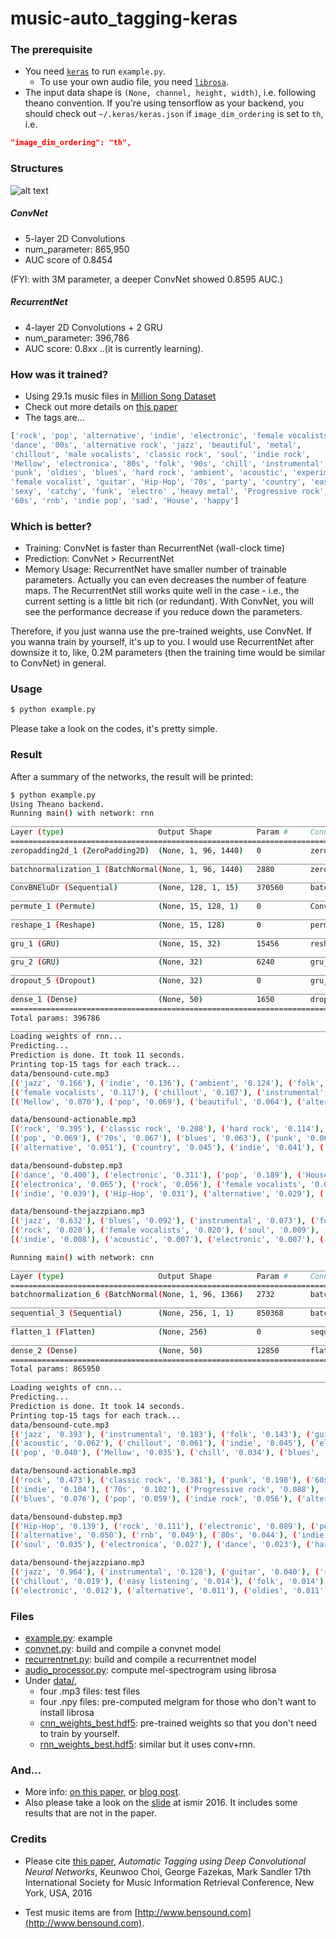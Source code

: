 # music-auto_tagging-keras

### The prerequisite
* You need [`keras`](http://keras.io) to run `example.py`.
  * To use your own audio file, you need [`librosa`](http://librosa.github.io/librosa/).
* The input data shape is `(None, channel, height, width)`, i.e. following theano convention. If you're using tensorflow as your backend, you should check out `~/.keras/keras.json` if `image_dim_ordering` is set to `th`, i.e.
```json
"image_dim_ordering": "th",
```

### Structures

![alt text](https://github.com/keunwoochoi/music-auto_tagging-keras/blob/master/imgs/diagrams.png "structures")

##### ConvNet 
 * 5-layer 2D Convolutions
 * num_parameter: 865,950
 * AUC score of 0.8454

(FYI: with 3M parameter, a deeper ConvNet showed 0.8595 AUC.)

##### RecurrentNet
 * 4-layer 2D Convolutions + 2 GRU 
 * num_parameter: 396,786
 * AUC score: 0.8xx ..(it is currently learning).

### How was it trained?
 * Using 29.1s music files in [Million Song Dataset](http://labrosa.ee.columbia.edu/millionsong/)
 * Check out more details on [this paper](https://arxiv.org/abs/1606.00298)
 * The tags are...

```python
['rock', 'pop', 'alternative', 'indie', 'electronic', 'female vocalists', 
'dance', '00s', 'alternative rock', 'jazz', 'beautiful', 'metal', 
'chillout', 'male vocalists', 'classic rock', 'soul', 'indie rock',
'Mellow', 'electronica', '80s', 'folk', '90s', 'chill', 'instrumental',
'punk', 'oldies', 'blues', 'hard rock', 'ambient', 'acoustic', 'experimental',
'female vocalist', 'guitar', 'Hip-Hop', '70s', 'party', 'country', 'easy listening',
'sexy', 'catchy', 'funk', 'electro' ,'heavy metal', 'Progressive rock',
'60s', 'rnb', 'indie pop', 'sad', 'House', 'happy']
```

### Which is better?
 * Training: ConvNet is faster than RecurrentNet (wall-clock time)
 * Prediction: ConvNet > RecurrentNet
 * Memory Usage: RecurrentNet have smaller number of trainable parameters. Actually you can even decreases the number of feature maps. The RecurrentNet still works quite well in the case - i.e., the current setting is a little bit rich (or redundant). With ConvNet, you will see the performance decrease if you reduce down the parameters. 

Therefore, if you just wanna use the pre-trained weights, use ConvNet. If you wanna train by yourself, it's up to you. I would use RecurrentNet after downsize it to, like, 0.2M parameters (then the training time would be similar to ConvNet) in general.

### Usage
```bash
$ python example.py
```
Please take a look on the codes, it's pretty simple.

### Result

After a summary of the networks, the result will be printed:
``` bash
$ python example.py
Using Theano backend.
Running main() with network: rnn
____________________________________________________________________________________________________
Layer (type)                     Output Shape          Param #     Connected to
====================================================================================================
zeropadding2d_1 (ZeroPadding2D)  (None, 1, 96, 1440)   0           zeropadding2d_input_1[0][0]
____________________________________________________________________________________________________
batchnormalization_1 (BatchNormal(None, 1, 96, 1440)   2880        zeropadding2d_1[0][0]
____________________________________________________________________________________________________
ConvBNEluDr (Sequential)         (None, 128, 1, 15)    370560      batchnormalization_1[0][0]
____________________________________________________________________________________________________
permute_1 (Permute)              (None, 15, 128, 1)    0           ConvBNEluDr[1][0]
____________________________________________________________________________________________________
reshape_1 (Reshape)              (None, 15, 128)       0           permute_1[0][0]
____________________________________________________________________________________________________
gru_1 (GRU)                      (None, 15, 32)        15456       reshape_1[0][0]
____________________________________________________________________________________________________
gru_2 (GRU)                      (None, 32)            6240        gru_1[0][0]
____________________________________________________________________________________________________
dropout_5 (Dropout)              (None, 32)            0           gru_2[0][0]
____________________________________________________________________________________________________
dense_1 (Dense)                  (None, 50)            1650        dropout_5[0][0]
====================================================================================================
Total params: 396786
____________________________________________________________________________________________________
Loading weights of rnn...
Predicting...
Prediction is done. It took 11 seconds.
Printing top-15 tags for each track...
data/bensound-cute.mp3
[('jazz', '0.166'), ('indie', '0.136'), ('ambient', '0.124'), ('folk', '0.123'), ('electronic', '0.121')]
[('female vocalists', '0.117'), ('chillout', '0.107'), ('instrumental', '0.094'), ('acoustic', '0.081'), ('rock', '0.075')]
[('Mellow', '0.070'), ('pop', '0.069'), ('beautiful', '0.064'), ('alternative', '0.063'), ('electronica', '0.038')]

data/bensound-actionable.mp3
[('rock', '0.395'), ('classic rock', '0.208'), ('hard rock', '0.114'), ('80s', '0.103'), ('60s', '0.071')]
[('pop', '0.069'), ('70s', '0.067'), ('blues', '0.063'), ('punk', '0.061'), ('oldies', '0.052')]
[('alternative', '0.051'), ('country', '0.045'), ('indie', '0.041'), ('heavy metal', '0.032'), ('alternative rock', '0.030')]

data/bensound-dubstep.mp3
[('dance', '0.400'), ('electronic', '0.311'), ('pop', '0.189'), ('House', '0.104'), ('electro', '0.099')]
[('electronica', '0.065'), ('rock', '0.056'), ('female vocalists', '0.054'), ('80s', '0.045'), ('90s', '0.041')]
[('indie', '0.039'), ('Hip-Hop', '0.031'), ('alternative', '0.029'), ('party', '0.024'), ('rnb', '0.019')]

data/bensound-thejazzpiano.mp3
[('jazz', '0.632'), ('blues', '0.092'), ('instrumental', '0.073'), ('folk', '0.038'), ('guitar', '0.031')]
[('rock', '0.020'), ('female vocalists', '0.020'), ('soul', '0.009'), ('experimental', '0.009'), ('oldies', '0.009')]
[('indie', '0.008'), ('acoustic', '0.007'), ('electronic', '0.007'), ('alternative', '0.007'), ('pop', '0.007')]

Running main() with network: cnn
____________________________________________________________________________________________________
Layer (type)                     Output Shape          Param #     Connected to
====================================================================================================
batchnormalization_6 (BatchNormal(None, 1, 96, 1366)   2732        batchnormalization_input_1[0][0]
____________________________________________________________________________________________________
sequential_3 (Sequential)        (None, 256, 1, 1)     850368      batchnormalization_6[0][0]
____________________________________________________________________________________________________
flatten_1 (Flatten)              (None, 256)           0           sequential_3[1][0]
____________________________________________________________________________________________________
dense_2 (Dense)                  (None, 50)            12850       flatten_1[0][0]
====================================================================================================
Total params: 865950
____________________________________________________________________________________________________
Loading weights of cnn...
Predicting...
Prediction is done. It took 14 seconds.
Printing top-15 tags for each track...
data/bensound-cute.mp3
[('jazz', '0.393'), ('instrumental', '0.183'), ('folk', '0.143'), ('guitar', '0.109'), ('female vocalists', '0.067')]
[('acoustic', '0.062'), ('chillout', '0.061'), ('indie', '0.045'), ('electronic', '0.044'), ('rock', '0.041')]
[('pop', '0.040'), ('Mellow', '0.035'), ('chill', '0.034'), ('blues', '0.033'), ('ambient', '0.032')]

data/bensound-actionable.mp3
[('rock', '0.473'), ('classic rock', '0.381'), ('punk', '0.198'), ('60s', '0.127'), ('hard rock', '0.123')]
[('indie', '0.104'), ('70s', '0.102'), ('Progressive rock', '0.088'), ('alternative', '0.080'), ('80s', '0.080')]
[('blues', '0.076'), ('pop', '0.059'), ('indie rock', '0.056'), ('alternative rock', '0.039'), ('heavy metal', '0.033')]

data/bensound-dubstep.mp3
[('Hip-Hop', '0.139'), ('rock', '0.111'), ('electronic', '0.089'), ('pop', '0.088'), ('female vocalists', '0.072')]
[('alternative', '0.050'), ('rnb', '0.049'), ('80s', '0.044'), ('indie', '0.042'), ('90s', '0.038')]
[('soul', '0.035'), ('electronica', '0.027'), ('dance', '0.023'), ('hard rock', '0.022'), ('experimental', '0.020')]

data/bensound-thejazzpiano.mp3
[('jazz', '0.964'), ('instrumental', '0.128'), ('guitar', '0.040'), ('rock', '0.026'), ('blues', '0.020')]
[('chillout', '0.019'), ('easy listening', '0.014'), ('folk', '0.014'), ('experimental', '0.013'), ('female vocalists', '0.013')]
[('electronic', '0.012'), ('alternative', '0.011'), ('oldies', '0.011'), ('Progressive rock', '0.010'), ('soul', '0.009')]
```

### Files
* [example.py](https://github.com/keunwoochoi/music-auto_tagging-keras/blob/master/example.py): example
* [convnet.py](https://github.com/keunwoochoi/music-auto_tagging-keras/blob/master/convnet.py): build and compile a convnet model
* [recurrentnet.py](https://github.com/keunwoochoi/music-auto_tagging-keras/blob/master/recurrentnet.py): build and compile a recurrentnet model
* [audio_processor.py](https://github.com/keunwoochoi/music-auto_tagging-keras/blob/master/audio_processor.py): compute mel-spectrogram using librosa
* Under [data/](https://github.com/keunwoochoi/music-auto_tagging-keras/tree/master/data),
  - four .mp3 files: test files
  - four .npy files: pre-computed melgram for those who don't want to install librosa
  - [cnn_weights_best.hdf5](https://github.com/keunwoochoi/music-auto_tagging-keras/blob/master/data/cnn_weights_best.hdf5): pre-trained weights so that you don't need to train by yourself.
  - [rnn_weights_best.hdf5](https://github.com/keunwoochoi/music-auto_tagging-keras/blob/master/data/rnn_weights_best.hdf5): similar but it uses conv+rnn. 


### And...

* More info: [on this paper](https://arxiv.org/abs/1606.00298), or [blog post](https://keunwoochoi.wordpress.com/2016/06/02/paper-is-out-automatic-tagging-using-deep-convolutional-neural-networks/).
* Also please take a look on the [slide](https://github.com/keunwoochoi/music-auto_tagging-keras/blob/master/slide-ismir-2016.pdf) at ismir 2016. It includes some results that are not in the paper.

### Credits
* Please cite [this paper](https://scholar.google.co.kr/citations?view_op=view_citation&hl=en&user=ZrqdSu4AAAAJ&citation_for_view=ZrqdSu4AAAAJ:3fE2CSJIrl8C), *Automatic Tagging using Deep Convolutional Neural Networks*, Keunwoo Choi, George Fazekas, Mark Sandler
17th International Society for Music Information Retrieval Conference, New York, USA, 2016

* Test music items are from [http://www.bensound.com](http://www.bensound.com).

